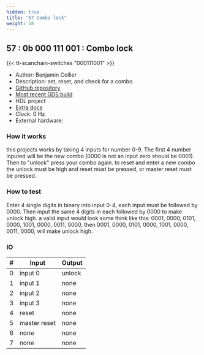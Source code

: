```yaml
---
hidden: true
title: "57 Combo lock"
weight: 58
---
```


## 57 : 0b 000 111 001 : Combo lock

{{< tt-scanchain-switches "000111001" >}}

* Author: Benjamin Collier
* Description: set, reset, and check for a combo
* [GitHub repository](https://github.com/BenAtUvu/tt03-ComboLock)
* [Most recent GDS build](https://github.com/BenAtUvu/tt03-ComboLock/actions/runs/4759091885)
* HDL project
* [Extra docs]()
* Clock: 0 Hz
* External hardware: 



### How it works

this projects works by taking 4 inputs for number 0-9. The first 4 number inputed will be the new combo (0000 is not an input zero should be 0001). 
Then to "unlock" press your combo again. to reset and enter a new combo the unlock must be high and reset must be pressed, or master reset must be pressed.


### How to test

Enter 4 single digits in binary into input 0-4, each input must be followed by 0000. Then input the same 4 digits in each followed by 0000 to make unlock high. 
a valid input would look some think like this: 0001, 0000, 0101, 0000, 1001, 0000, 0011, 0000, then 0001, 0000, 0101, 0000, 1001, 0000, 0011, 0000, will make
unlock high.


### IO

| # | Input        | Output       |
|---|--------------|--------------|
| 0 | input 0  | unlock |
| 1 | input 1  | none |
| 2 | input 2  | none |
| 3 | input 3  | none |
| 4 | reset  | none |
| 5 | master reset  | none |
| 6 | none  | none |
| 7 | none  | none |
